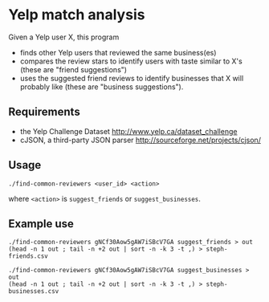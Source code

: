 # Yelp match analysis

Given a Yelp user X, this program
 * finds other Yelp users that reviewed the same business(es)
 * compares the review stars to identify users with taste similar to X's (these are "friend suggestions")
 * uses the suggested friend reviews to identify businesses that X will probably like (these are "business suggestions").

## Requirements

* the Yelp Challenge Dataset http://www.yelp.ca/dataset_challenge
* cJSON, a third-party JSON parser http://sourceforge.net/projects/cjson/

## Usage

`./find-common-reviewers <user_id> <action>`

where `<action>` is `suggest_friends` or `suggest_businesses`.


## Example use

```
./find-common-reviewers gNCf30Aow5gAW7iSBcV7GA suggest_friends > out
(head -n 1 out ; tail -n +2 out | sort -n -k 3 -t ,) > steph-friends.csv

./find-common-reviewers gNCf30Aow5gAW7iSBcV7GA suggest_businesses > out
(head -n 1 out ; tail -n +2 out | sort -n -k 3 -t ,) > steph-businesses.csv
```

